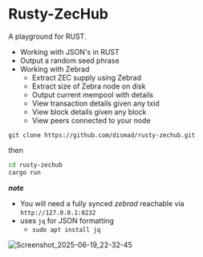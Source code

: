 # Rusty-ZecHub

A playground for RUST.

* Working with JSON's in RUST
* Output a random seed phrase
* Working with Zebrad
  * Extract ZEC supply using Zebrad
  * Extract size of Zebra node on disk
  * Output current mempool with details
  * View transaction details given any txid
  * View block details given any block
  * View peers connected to your node

`git clone https://github.com/dismad/rusty-zechub.git`

then

```bash
cd rusty-zechub
cargo run
```
***note***

* You will need a fully synced *zebrad* reachable via `http://127.0.0.1:8232`
* uses `jq` for JSON formatting
  * `sudo apt install jq`

![Screenshot_2025-06-19_22-32-45](https://github.com/user-attachments/assets/172810f9-decc-4146-bd30-971d6621a91e)





